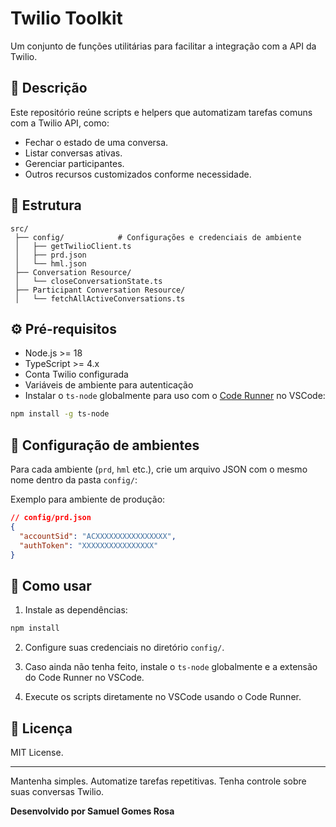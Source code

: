# Twilio Toolkit

Um conjunto de funções utilitárias para facilitar a integração com a API da Twilio.

## 📌 Descrição

Este repositório reúne scripts e helpers que automatizam tarefas comuns com a Twilio API, como:

- Fechar o estado de uma conversa.
- Listar conversas ativas.
- Gerenciar participantes.
- Outros recursos customizados conforme necessidade.

## 🚀 Estrutura

```
src/
 ├── config/            # Configurações e credenciais de ambiente
 │   ├── getTwilioClient.ts
 │   ├── prd.json
 │   └── hml.json
 ├── Conversation Resource/
 │   └── closeConversationState.ts
 ├── Participant Conversation Resource/
 │   └── fetchAllActiveConversations.ts
```

## ⚙️ Pré-requisitos

- Node.js >= 18
- TypeScript >= 4.x
- Conta Twilio configurada
- Variáveis de ambiente para autenticação
- Instalar o `ts-node` globalmente para uso com o [Code Runner](https://marketplace.visualstudio.com/items?itemName=formulahendry.code-runner) no VSCode:

```bash
npm install -g ts-node
```

## 📁 Configuração de ambientes

Para cada ambiente (`prd`, `hml` etc.), crie um arquivo JSON com o mesmo nome dentro da pasta `config/`:

Exemplo para ambiente de produção:

```json
// config/prd.json
{
  "accountSid": "ACXXXXXXXXXXXXXXXX",
  "authToken": "XXXXXXXXXXXXXXXX"
}
```

## 🏃 Como usar

1. Instale as dependências:

```bash
npm install
```

2. Configure suas credenciais no diretório `config/`.

3. Caso ainda não tenha feito, instale o `ts-node` globalmente e a extensão do Code Runner no VSCode.

4. Execute os scripts diretamente no VSCode usando o Code Runner.

## 📄 Licença

MIT License.

---

Mantenha simples. Automatize tarefas repetitivas. Tenha controle sobre suas conversas Twilio.

**Desenvolvido por Samuel Gomes Rosa**
